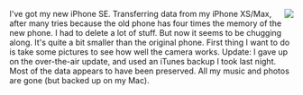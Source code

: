 <img src="http://scripting.com/images/2017/08/18/indianaJones.png" border="0" align="right">I've got my new iPhone SE. Transferring data from my iPhone XS/Max, after many tries because the old phone has four times the memory of the new phone. I had to delete a lot of stuff. But now it seems to be chugging along. It's quite a bit smaller than the original phone. First thing I want to do is take some pictures to see how well the camera works. Update: I gave up on the over-the-air update, and used an iTunes backup I took last night. Most of the data appears to have been preserved. All my music and photos are gone (but backed up on my Mac).
